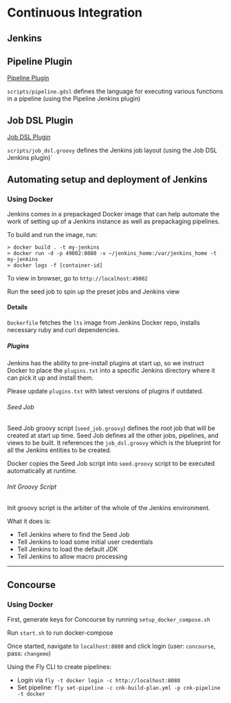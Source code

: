 # Continuous Integration

## Jenkins 

## Pipeline Plugin

[Pipeline Plugin](https://jenkins.io/doc/book/pipeline/)

`scripts/pipeline.gdsl` defines the language for executing various functions in a pipeline 
(using the Pipeline Jenkins plugin)

## Job DSL Plugin

[Job DSL Plugin](https://github.com/jenkinsci/job-dsl-plugin)

`scripts/job_dsl.groovy` defines the Jenkins job layout 
(using the Job DSL Jenkins plugin)`

## Automating setup and deployment of Jenkins

### Using Docker

Jenkins comes in a prepackaged Docker image that can help automate the work of
setting up of a Jenkins instance as well as prepackaging pipelines.

To build and run the image, run:

```
> docker build . -t my-jenkins
> docker run -d -p 49002:8080 -v ~/jenkins_home:/var/jenkins_home -t my-jenkins
> docker logs -f [container-id]
```

To view in browser, go to `http://localhost:49002`

Run the seed job to spin up the preset jobs and Jenkins view

#### Details

`Dockerfile` fetches the `lts` image from Jenkins Docker repo, installs necessary
ruby and curl dependencies.

##### Plugins

Jenkins has the ability to pre-install plugins at start up, so we instruct Docker
to place the `plugins.txt` into a specific Jenkins directory where it can pick it up
and install them.

Please update `plugins.txt` with latest versions of plugins if outdated.

###### Seed Job

Seed Job groovy script (`seed_job.groovy`) defines the root job that will be created at start up time.
Seed Job defines all the other jobs, pipelines, and views to be built. It references
the `job_dsl.groovy` which is the blueprint for all the Jenkins entities to be created.

Docker copies the Seed Job script into `seed.groovy` script to be executed automatically at
runtime.

###### Init Groovy Script

Init groovy script is the arbiter of the whole of the Jenkins environment.

What it does is:
- Tell Jenkins where to find the Seed Job
- Tell Jenkins to load some initial user credentials
- Tell Jenkins to load the default JDK
- Tell Jenkins to allow macro processing

---

## Concourse

### Using Docker

First, generate keys for Concourse by running `setup_docker_compose.sh`

Run `start.sh` to run docker-compose

Once started, navigate to `localhost:8080` and click login (user: `concourse`, pass: `changeme`)

Using the Fly CLI to create pipelines:
- Login via `fly -t docker login -c http://localhost:8080`
- Set pipeline: `fly set-pipeline -c cnk-build-plan.yml -p cnk-pipeline -t docker`